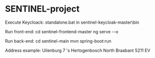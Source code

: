 # SENTINEL-project


Execute Keycloack: 
standalone.bat in sentinel-keycloak-master\bin

Run front-end: 
cd sentinel-frontend-master
ng serve --o

Run back-end:
cd sentinel-main
mvn spring-boot:run

Address example:
Uilenburg
7
's Hertogenbosch
North Braabant
5211 EV

